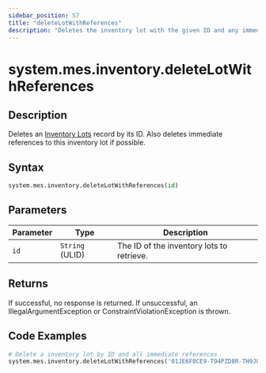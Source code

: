 ```yaml
---
sidebar_position: 57
title: "deleteLotWithReferences"
description: "Deletes the inventory lot with the given ID and any immediate references to this inventory lot if possible."
---
```


# system.mes.inventory.deleteLotWithReferences

## Description

Deletes an [Inventory Lots](../../data-model/inventory-model/inventory-lot) record by its ID.
Also deletes immediate references to this inventory lot if possible.

## Syntax

```python
system.mes.inventory.deleteLotWithReferences(id)
```

## Parameters

| Parameter | Type            | Description                               |
| --------- | --------------- | ----------------------------------------- |
| `id`      | `String` (ULID) | The ID of the inventory lots to retrieve. |

## Returns

If successful, no response is returned. If unsuccessful, an IllegalArgumentException or ConstraintViolationException is thrown.

## Code Examples

```python
# Delete a inventory lot by ID and all immediate references
system.mes.inventory.deleteLotWithReferences('01JE6F0CE9-T94PZD8R-TH9J01TJ')
```
